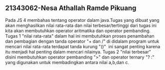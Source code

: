 ## 21343062-Nesa Athallah Ramde Pikuang
Pada JS 4 membahas tentang operator dalam java.Tugas yang dibuat yang akan menghasilkan nilai rata-rata dan nilai terbesar/tertinggi dari tugas ini kita akan membutuhkan operator aritmatika dan operator pembanding. 
Tugas 1 "nilai rata-rata" dalam hal ini membutuhkan proses penambahan dan pembagian dengan tanda operator "+ dan /" di didalam program untuk mencari nilai rata-rata terdapat tanda kurung "()"  ini sangat penting karena itu menjadi hal penting dalam mencari nilainya. 
Tugas 2 "nilai terbesar" disini membutuhkan operator pembanding ">" dan operator ternary "? :" yang digunakan untuk membadingkan antara nilai a,b,dan c.
